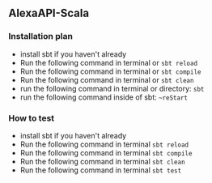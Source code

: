 ## AlexaAPI-Scala

### Installation plan
- install sbt if you haven't already
- Run the following command in terminal or `sbt reload`
- Run the following command in terminal or `sbt compile` 
- Run the following command in terminal or `sbt clean` 
- run the following command in terminal or directory: `sbt`
- run the following command inside of sbt: `~reStart`

### How to test
- install sbt if you haven't already
- Run the following command in terminal `sbt reload`
- Run the following command in terminal `sbt compile`
- Run the following command in terminal `sbt clean`
- Run the following command in terminal `sbt test`
